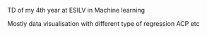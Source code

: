 TD of my 4th year at ESILV in Machine learning

Mostly data visualisation with different type of regression ACP etc
